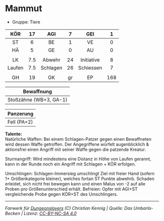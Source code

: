 # Mammut  
- Gruppe: Tiere  

| KÖR | 17 | AGI | 7 | GEI | 1 |
| :-: | :-: | :-: | :-: | :-: | :-: |
| ST | 6 | BE | 1 | VE | 0 |
| HÄ | 5 | GE | 0 | AU | 0 |
|  |
| LK | 7.5 | Abwehr | 24 | Initiative | 8 |
| Laufen | 7.5 | Schlagen | 26 | Schiessen | 7 |
|  |
| GH | 19 | GK | gr | EP | 168 |

| Bewaffnung |
| --- |
| Stoßzähne (WB+3, GA-1) |


| Panzerung |
| --- |
| Fell (PA+2) |


**Talente:**  
Natürliche Waffen: Bei einem Schlagen-Patzer gegen einen Bewaffneten wird dessen Waffe getroffen. Der Angegriffene würfelt augenblicklich & aktionsfrei einen Angriff mit seiner Waffe gegen die patzende Kreatur.

Sturmangriff: Wird mindestens eine Distanz in Höhe von Laufen gerannt, kann in der Runde noch ein Angriff mit Schlagen + KÖR erfolgen.

Umschlingen: Schlagen-Immersieg umschlingt Ziel mit freier Hand (sofern 1+ Größenkategorie kleiner), welches fortan ST Punkte abwehrb. Schaden erleidet, sich nicht frei bewegen kann und einen Malus von -2 auf alle Proben pro Größenunterschied erhält. Befreien: Opfer mit AGI+ST vergleichende Probe gegen KÖR+ST des Umschlingers.





___
*Fanwerk für [Dungeonslayers](https://www.dungeonslayers.net/) (C) Christian Kennig | Quelle: Das Umbarla-Becken | Lizenz: [CC-BY-NC-SA 4.0](https://creativecommons.org/licenses/by-nc-sa/4.0/deed.de)*